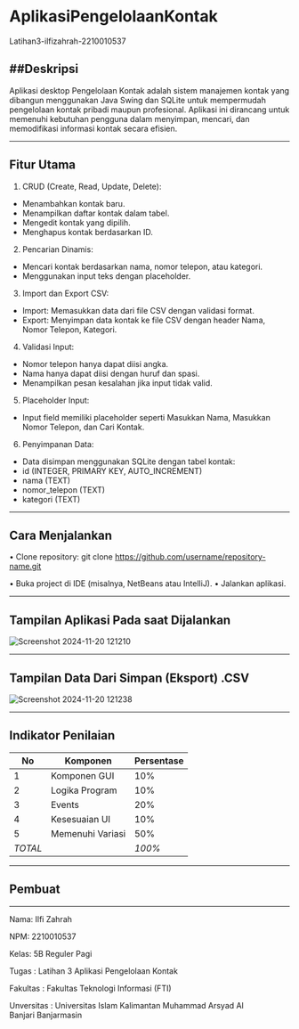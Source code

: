 # AplikasiPengelolaanKontak
 Latihan3-ilfizahrah-2210010537

 ##Deskripsi
 ---
Aplikasi desktop Pengelolaan Kontak adalah sistem manajemen kontak yang dibangun menggunakan Java Swing dan SQLite untuk mempermudah pengelolaan kontak pribadi maupun profesional. Aplikasi ini dirancang untuk memenuhi kebutuhan pengguna dalam menyimpan, mencari, dan memodifikasi informasi kontak secara efisien.
________________________________________
Fitur Utama
---
1.	CRUD (Create, Read, Update, Delete):
- Menambahkan kontak baru.
- Menampilkan daftar kontak dalam tabel.
- Mengedit kontak yang dipilih.
- Menghapus kontak berdasarkan ID.
2.	Pencarian Dinamis:
- Mencari kontak berdasarkan nama, nomor telepon, atau kategori.
- Menggunakan input teks dengan placeholder.
3.	Import dan Export CSV:
-	Import: Memasukkan data dari file CSV dengan validasi format.
-	Export: Menyimpan data kontak ke file CSV dengan header Nama, Nomor Telepon, Kategori.
4.	Validasi Input:
-	Nomor telepon hanya dapat diisi angka.
- Nama hanya dapat diisi dengan huruf dan spasi.
- Menampilkan pesan kesalahan jika input tidak valid.
5.	Placeholder Input:
-	Input field memiliki placeholder seperti Masukkan Nama, Masukkan Nomor Telepon, dan Cari Kontak.
6.	Penyimpanan Data:
-	Data disimpan menggunakan SQLite dengan tabel kontak: 
  - id (INTEGER, PRIMARY KEY, AUTO_INCREMENT)
  - nama (TEXT)
  - nomor_telepon (TEXT)
  - kategori (TEXT)

----

Cara Menjalankan
----
•  Clone repository: 
git clone https://github.com/username/repository-name.git

•  Buka project di IDE (misalnya, NetBeans atau IntelliJ). 
•  Jalankan aplikasi.

----
Tampilan Aplikasi Pada saat Dijalankan
----
![Screenshot 2024-11-20 121210](https://github.com/user-attachments/assets/730db289-580e-498b-9eb2-b31d4545fa98)

---

Tampilan Data Dari Simpan (Eksport) .CSV
---
![Screenshot 2024-11-20 121238](https://github.com/user-attachments/assets/97a69956-dc87-433d-88d3-0fffe6df6ea1)

---

## Indikator Penilaian

| No  | Komponen           | Persentase |
|-----|---------------------|------------|
| 1   | Komponen GUI       | 10%        |
| 2   | Logika Program     | 10%        |
| 3   | Events             | 20%        |
| 4   | Kesesuaian UI      | 10%        |
| 5   | Memenuhi Variasi   | 50%        |
| *TOTAL* |               | *100%*   |

---
## Pembuat
---
Nama: Ilfi Zahrah

NPM: 2210010537

Kelas: 5B Reguler Pagi

Tugas : Latihan 3 Aplikasi Pengelolaan Kontak

Fakultas : Fakultas Teknologi Informasi (FTI)

Unversitas : Universitas Islam Kalimantan Muhammad Arsyad Al Banjari Banjarmasin






